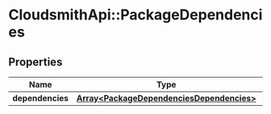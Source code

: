 # CloudsmithApi::PackageDependencies

## Properties
Name | Type | Description | Notes
------------ | ------------- | ------------- | -------------
**dependencies** | [**Array&lt;PackageDependenciesDependencies&gt;**](PackageDependenciesDependencies.md) |  | 


